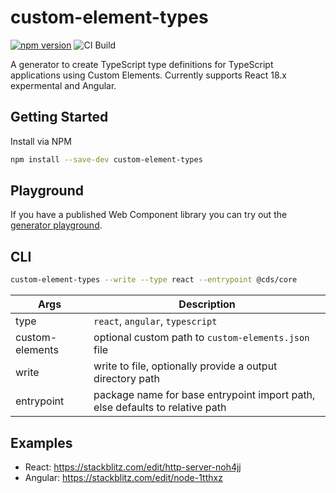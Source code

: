 # custom-element-types

[![npm version](https://badge.fury.io/js/custom-element-types.svg)](https://badge.fury.io/js/custom-element-types) ![CI Build](https://github.com/coryrylan/custom-element-types/actions/workflows/build.yml/badge.svg)

A generator to create TypeScript type definitions for TypeScript applications using Custom Elements.
Currently supports React 18.x expermental and Angular.

## Getting Started

Install via NPM

```bash
npm install --save-dev custom-element-types
```

## Playground

If you have a published Web Component library you can try out the [generator playground](https://custom-element-types.web.app).

## CLI

```bash
custom-element-types --write --type react --entrypoint @cds/core
```

| Args              | Description                                                                  |
| ----------------- | ---------------------------------------------------------------------------- |
| type              | `react`, `angular`, `typescript`                                             |
| custom-elements   | optional custom path to `custom-elements.json` file                           |
| write             | write to file, optionally provide a output directory path                     |
| entrypoint        | package name for base entrypoint import path, else defaults to relative path |

## Examples
- React: https://stackblitz.com/edit/http-server-noh4jj 
- Angular: https://stackblitz.com/edit/node-1tthxz

